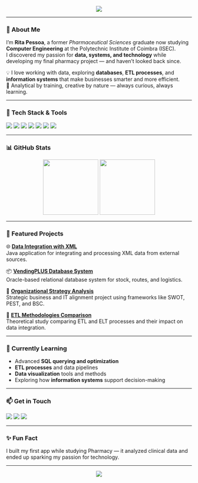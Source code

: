 <!-- Banner -->
<p align="center">
  <img src="https://capsule-render.vercel.app/api?type=waving&color=gradient&height=180&section=header&text=Hi%20👋%20I'm%20Rita%20Pessoa!&fontSize=35&fontAlignY=35&desc=From%20Pharmacy%20to%20Data%20and%20Tech&descAlignY=55&animation=fadeIn" />
</p>

---

### 💊 About Me
I’m **Rita Pessoa**, a former *Pharmaceutical Sciences* graduate now studying **Computer Engineering** at the Polytechnic Institute of Coimbra (ISEC).  
I discovered my passion for **data, systems, and technology** while developing my final pharmacy project — and haven’t looked back since.  

💡 I love working with data, exploring **databases**, **ETL processes**, and **information systems** that make businesses smarter and more efficient.  
🧠 Analytical by training, creative by nature — always curious, always learning.

---

### 🧰 Tech Stack & Tools
<p align="left">
  <img src="https://img.shields.io/badge/SQL-025E8C?style=for-the-badge&logo=postgresql&logoColor=white"/>
  <img src="https://img.shields.io/badge/Python-3776AB?style=for-the-badge&logo=python&logoColor=white"/>
  <img src="https://img.shields.io/badge/C/C++-00599C?style=for-the-badge&logo=cplusplus&logoColor=white"/>
  <img src="https://img.shields.io/badge/Oracle_SQL_Developer-F80000?style=for-the-badge&logo=oracle&logoColor=white"/>
  <img src="https://img.shields.io/badge/MySQL-4479A1?style=for-the-badge&logo=mysql&logoColor=white"/>
  <img src="https://img.shields.io/badge/PowerDesigner-00457C?style=for-the-badge"/>
  <img src="https://img.shields.io/badge/HTML/CSS-E34F26?style=for-the-badge&logo=html5&logoColor=white"/>
</p>

---

### 📊 GitHub Stats
<p align="center">
  <img src="https://github-readme-stats.vercel.app/api?username=RitaP03&show_icons=true&theme=transparent&hide_border=true" height="150" />
  <img src="https://github-readme-stats.vercel.app/api/top-langs/?username=RitaP03&layout=compact&theme=transparent&hide_border=true" height="150" />
</p>

---

### 🚀 Featured Projects
🌐 [**Data Integration with XML**](https://github.com/RitaP03/Data-Integration-with-XML)  
Java application for integrating and processing XML data from external sources.

📦 [**VendingPLUS Database System**](https://github.com/RitaP03/VendingPLUS-Database-System)  
Oracle-based relational database system for stock, routes, and logistics.

🏢 [**Organizational Strategy Analysis**](https://github.com/RitaP03/Organizational-Strategy-Analysis)  
Strategic business and IT alignment project using frameworks like SWOT, PEST, and BSC.

🧠 [**ETL Methodologies Comparison**](https://github.com/RitaP03/ETL-Methodologies-Comparison)  
Theoretical study comparing ETL and ELT processes and their impact on data integration.

---

### 🎯 Currently Learning
- Advanced **SQL querying and optimization**  
- **ETL processes** and data pipelines  
- **Data visualization** tools and methods  
- Exploring how **information systems** support decision-making  

---

### 📫 Get in Touch
<p align="left">
  <a href="mailto:rpessoa3o3@hotmail.com"><img src="https://img.shields.io/badge/Email-D14836?style=for-the-badge&logo=gmail&logoColor=white"/></a>
  <a href="https://www.linkedin.com/in/rita-pessoa/"><img src="https://img.shields.io/badge/LinkedIn-0077B5?style=for-the-badge&logo=linkedin&logoColor=white"/></a>
  <a href="https://github.com/RitaP03"><img src="https://img.shields.io/badge/GitHub-181717?style=for-the-badge&logo=github&logoColor=white"/></a>
</p>

---

### ✨ Fun Fact
I built my first app while studying Pharmacy — it analyzed clinical data and ended up sparking my passion for technology.

---

<p align="center">
  <img src="https://capsule-render.vercel.app/api?type=waving&color=gradient&height=120&section=footer"/>
</p>
